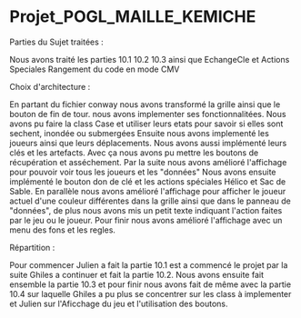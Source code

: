 # Projet_POGL_MAILLE_KEMICHE

Parties du Sujet traitées :

Nous avons traité les parties 10.1 10.2 10.3 ainsi que EchangeCle et Actions Speciales
Rangement du code en mode CMV

Choix d'architecture :

En partant du fichier conway nous avons transformé la grille ainsi que le bouton de fin de tour. nous avons implementer
ses fonctionnalitées.
Nous avons pu faire la class Case et utiliser leurs etats pour savoir si elles sont sechent, inondée ou submergées
Ensuite nous avons implementé les joueurs ainsi que leurs déplacements. Nous avons aussi implémenté leurs clés et les artefacts.
Avec ça nous avons pu mettre les boutons de récupération et asséchement.
Par la suite nous avons amélioré l'affichage pour pouvoir voir tous les joueurs et les "données"
Nous avons ensuite implémenté le bouton don de clé et les actions spéciales Hélico et Sac de Sable.
En parallèle nous avons amélioré l'affichage pour afficher le joueur actuel d'une couleur différentes dans 
la grille ainsi que dans le panneau de "données", de plus nous avons mis un petit texte indiquant l'action faites par le jeu ou le joueur.
Pour finir nous avons amélioré l'affichage avec un menu des fons et les regles.

Répartition : 

Pour commencer Julien a fait la partie 10.1 est a commencé le projet par la suite Ghiles a continuer et fait la partie 10.2. Nous avons ensuite fait ensemble 
la partie 10.3 et pour finir nous avons fait de même avec la partie 10.4 sur laquelle Ghiles a pu plus se concentrer sur les class à implementer et Julien sur l'Aficchage du jeu et l'utilisation des boutons.
